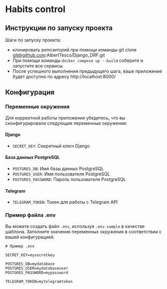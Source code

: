 # Habits control
## Инструкции по запуску проекта
Шаги по запуску проекта:
- клонировать репозиторий при помощи команды git clone git@github.com:AlbertTesco/Django_DRF.git
- При помощи команды `docker compose up --build` соберите и запустите все сервисы 
- После успешного выполнения предыдущего шага, ваше приложение будет доступно по адресу http://localhost:8000/

## Конфигурация

### Переменные окружения

Для корректной работы приложения убедитесь, что вы сконфигурировали следующие переменные окружения:

#### Django

- `SECRET_KEY`: Секретный ключ Django

#### База данных PostgreSQL

- `POSTGRES_DB`: Имя базы данных PostgreSQL
- `POSTGRES_USER`: Имя пользователя PostgreSQL
- `POSTGRES_PASSWORD`: Пароль пользователя PostgreSQL

#### Telegram

- `TELEGRAM_TOKEN`: Токен для работы с Telegram API

### Пример файла .env

Вы можете создать файл `.env`, используя `.env.sample` в качестве шаблона. Заполните значения переменных окружения в соответствии с вашей конфигурацией.

```dotenv
# Пример .env

SECRET_KEY=mysecretkey

POSTGRES_DB=mydatabase
POSTGRES_USER=mydatabaseuser
POSTGRES_PASSWORD=mypassword

TELEGRAM_TOKEN=mytelegramtoken